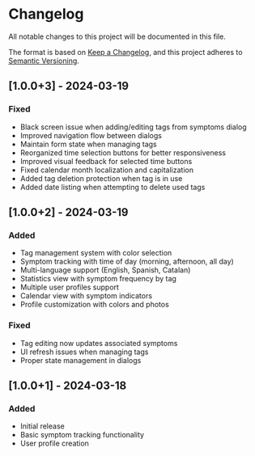 # Changelog

All notable changes to this project will be documented in this file.

The format is based on [Keep a Changelog](https://keepachangelog.com/en/1.0.0/),
and this project adheres to [Semantic Versioning](https://semver.org/spec/v2.0.0.html).

## [1.0.0+3] - 2024-03-19

### Fixed
- Black screen issue when adding/editing tags from symptoms dialog
- Improved navigation flow between dialogs
- Maintain form state when managing tags
- Reorganized time selection buttons for better responsiveness
- Improved visual feedback for selected time buttons
- Fixed calendar month localization and capitalization
- Added tag deletion protection when tag is in use
- Added date listing when attempting to delete used tags

## [1.0.0+2] - 2024-03-19

### Added
- Tag management system with color selection
- Symptom tracking with time of day (morning, afternoon, all day)
- Multi-language support (English, Spanish, Catalan)
- Statistics view with symptom frequency by tag
- Multiple user profiles support
- Calendar view with symptom indicators
- Profile customization with colors and photos

### Fixed
- Tag editing now updates associated symptoms
- UI refresh issues when managing tags
- Proper state management in dialogs

## [1.0.0+1] - 2024-03-18

### Added
- Initial release
- Basic symptom tracking functionality
- User profile creation 